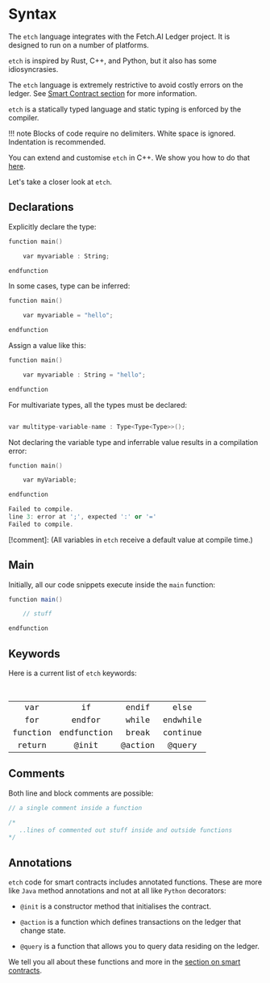 <h1>Syntax</h1>

The `etch` language integrates with the Fetch.AI Ledger project. It is designed to run on a number of platforms. 

`etch` is inspired by Rust, C++, and Python, but it also has some idiosyncrasies. 

The `etch` language is extremely restrictive to avoid costly errors on the ledger. See  <a href="../../smart-contracts/smart-contract-intro" target=_blank>Smart Contract section</a> for more information. 

`etch` is a statically typed language and static typing is enforced by the compiler. 

!!! note
	Blocks of code require no delimiters. White space is ignored. Indentation is recommended.

You can extend and customise `etch` in C++. We show you how to do that <a href="../extending-etch" target=_blank>here</a>.

Let's take a closer look at `etch`.


## Declarations

Explicitly declare the type:

``` c++
function main()

	var myvariable : String;

endfunction
```

In some cases, type can be inferred:

``` c++
function main()

    var myvariable = "hello";

endfunction
```

Assign a value like this:

``` c++
function main()

	var myvariable : String = "hello";

endfunction
```


For multivariate types, all the types must be declared:

``` c++

var multitype-variable-name : Type<Type<Type>>();

```

Not declaring the variable type and inferrable value results in a compilation error:

``` c++
function main()

    var myVariable;

endfunction 

Failed to compile.
line 3: error at ';', expected ':' or '='
Failed to compile.
```

[!comment]: (All variables in `etch` receive a default value at compile time.)

## Main

Initially, all our code snippets execute inside the `main` function:

``` java
function main()

	// stuff

endfunction
```

## Keywords

Here is a current list of `etch` keywords:

<br/>

<center>


<table align="center" style="font-family: monospace; font-size: 16px;">
    <tr>
        <td align="center">var</td>
        <td align="center">if</td>
        <td align="center">endif</td>
        <td align="center">else</td>
    </tr>
    <tr>
        <td align="center">for</td>
        <td align="center">endfor</td>
        <td align="center">while</td>
        <td align="center">endwhile</td>
    </tr>
    <tr>
        <td align="center">function</td>
        <td align="center">endfunction</td>
        <td align="center">break</td>
        <td align="center">continue</td>
    </tr>
    <tr>
        <td align="center">return</td>
        <td align="center">@init</td>
        <td align="center">@action</td>
        <td align="center">@query</td>
    </tr>
</table>


</center>

## Comments

Both line and block comments are possible:  

``` c++
// a single comment inside a function

/* 
   ..lines of commented out stuff inside and outside functions
*/
```


## Annotations

`etch` code for smart contracts includes annotated functions. These are more like `Java` method annotations and not at all like `Python` decorators:

* `@init` is a constructor method that initialises the contract.

* `@action` is a function which defines transactions on the ledger that change state.

* `@query` is a function that allows you to query data residing on the ledger.



We tell you all about these functions and more in the <a href="../../smart-contracts/smart-contract-intro" target=_blank>section on smart contracts</a>.


<br/>
